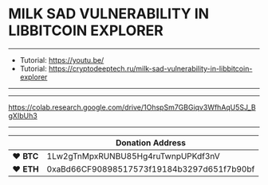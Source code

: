 # MILK SAD VULNERABILITY IN LIBBITCOIN EXPLORER

---


* Tutorial: https://youtu.be/
* Tutorial: https://cryptodeeptech.ru/milk-sad-vulnerability-in-libbitcoin-explorer


---
---

https://colab.research.google.com/drive/1OhspSm7GBGiqv3WfhAqU5SJ_BgXIbUh3

---


|  | Donation Address |
| --- | --- |
| ♥ __BTC__ | 1Lw2gTnMpxRUNBU85Hg4ruTwnpUPKdf3nV |
| ♥ __ETH__ | 0xaBd66CF90898517573f19184b3297d651f7b90bf |
